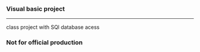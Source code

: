 ### Visual basic project

---

class project with SQl database acess 

### Not for official production
